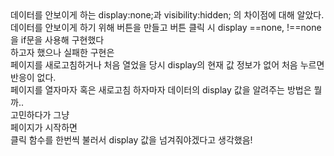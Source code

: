 <div>데이터를 안보이게 하는 display:none;과 visibility:hidden; 의 차이점에 대해 알았다.</div>
<div>데이터를 안보이게 하기 위해 버튼을 만들고 버튼 클릭 시 display ==none, !==none 을 if문을 사용해 구현했다</div>
<div>하고자 했으나 실패한 구현은</div>
<div>페이지를 새로고침하거나 처음 열었을 당시 display의 현재 값 정보가 없어 처음 누르면 반응이 없다.</div>
<div>페이지를 열자마자 혹은 새로고침 하자마자 데이터의 display 값을 알려주는 방법은 뭘까..</div>
<div>고민하다가 그냥</div>
<div>페이지가 시작하면</div>
<div>클릭 함수를 한번씩 불러서 display 값을 넘겨줘야겠다고 생각했음!</div>